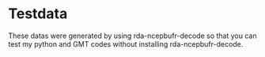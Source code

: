 # Testdata

These datas were generated by using rda-ncepbufr-decode so that you can test my python and GMT codes without installing rda-ncepbufr-decode.
